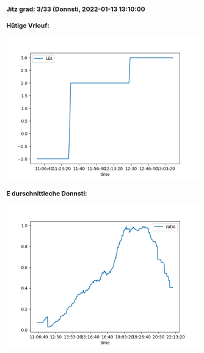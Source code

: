 ### Jitz grad: 3/33 (Donnsti, 2022-01-13 13:10:00

### Hütige Vrlouf:
![Graph](Today.png)

### E durschnittleche Donnsti:
![Graph](Donnsti.png)